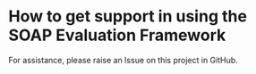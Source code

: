 # How to get support in using the SOAP Evaluation Framework

For assistance, please raise an Issue on this project in GitHub. 
